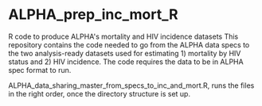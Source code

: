 # ALPHA_prep_inc_mort_R
R code to produce ALPHA's mortality and HIV incidence datasets
This repository contains the code needed to go from the ALPHA data specs to the two analysis-ready datasets used for estimating 1) mortality by HIV status and 2) HIV incidence.  The code requires the data to be in ALPHA spec format to run. </p>
ALPHA_data_sharing_master_from_specs_to_inc_and_mort.R, runs the files in the right order, once the directory structure is set up.
